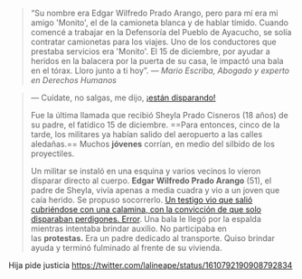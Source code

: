 > “Su nombre era Edgar Wilfredo Prado Arango, pero para mí era mi amigo 'Monito', el de la camioneta blanca y de hablar tímido. Cuando comencé a trabajar en la Defensoría del Pueblo de Ayacucho, se solía contratar camionetas para los viajes. Uno de los conductores que prestaba servicios era 'Monito'. El 15 de diciembre, por ayudar a heridos en la balacera por la puerta de su casa, le impactó una bala en el tórax. Lloro junto a ti hoy”.
> — <cite>Mario Escriba, Abogado y experto en Derechos Humanos</cite>

> — Cuídate, no salgas, me dijo, [¡están disparando!](https://larepublica.pe/politica/actualidad/2022/12/18/protestas-en-peru-comando-conjunto-justifico-uso-de-la-fuerza-en-ayacucho-fuerzas-armadas/)
>
> Fue la última llamada que recibió Sheyla Prado Cisneros (18 años) de su padre, el fatídico 15 de diciembre. ==Para entonces, cinco de la tarde, los militares ya habían salido del aeropuerto a las calles aledañas.== Muchos **jóvenes** corrían, en medio del silbido de los proyectiles.
>
> Un militar se instaló en una esquina y varios vecinos lo vieron disparar directo al cuerpo. **Edgar Wilfredo Prado Arango** (51), el padre de Sheyla, vivía apenas a media cuadra y vio a un joven que caía herido. Se propuso socorrerlo. [Un testigo vio que salió cubriéndose con una calamina, con la convicción de que solo disparaban perdigones. Error](https://larepublica.pe/sociedad/2022/12/16/ayacucho-mi-papa-solo-salio-a-defender-a-los-heridos-senala-una-menor-que-perdio-a-su-progenitor-en-protestas/). Una bala le llegó por la espalda mientras intentaba brindar auxilio.
> No participaba en las **protestas.** Era un padre dedicado al transporte. Quiso brindar ayuda y terminó fulminado al frente de su vivienda.

Hija pide justicia
https://twitter.com/lalineape/status/1610792190908792834
